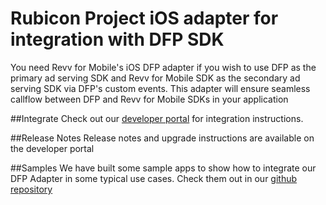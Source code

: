 # Rubicon Project iOS adapter for integration with DFP SDK

You need Revv for Mobile's iOS DFP adapter if you wish to use DFP as the primary ad serving SDK and Revv for Mobile SDK as the secondary ad serving SDK via DFP's custom events. This adapter will ensure seamless callflow between DFP and Revv for Mobile SDKs in your application

##Integrate
Check out our [developer portal](http://dev.rubiconproject.com/docs/Mobile_SDK_for_iOS) for integration instructions.

##Release Notes
Release notes and upgrade instructions are available on the developer portal

##Samples
We have built some sample apps to show how to integrate our DFP Adapter in some typical use cases. Check them out in our [github repository](https://github.com/rubicon-project/RFMSDKAdapterSamples-iOS-DFP)